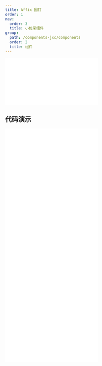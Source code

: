 ```yaml
---
title: Affix 固钉
order: 1
nav:
  order: 3
  title: 小优采组件
group:
  path: /components-jxc/components
  order: 2
  title: 组件
---
```


<div>
<embed src="@docs-common/affix/index.md"></embed>
</div>
        
## 代码演示

<Row gutter=8>

  <Col span=12>
    
  <div class="code-box"><embed src="@abiz-rc-jxc/affix/demo/basic-affix-jxc.md"></embed></div>
          
  <div class="code-box"><embed src="@abiz-rc-jxc/affix/demo/on-change-affix-jxc.md"></embed></div>
          
  </Col>
          
  <Col span=12>
    
  <div class="code-box"><embed src="@abiz-rc-jxc/affix/demo/debug-affix-jxc.md"></embed></div>
          
  <div class="code-box"><embed src="@abiz-rc-jxc/affix/demo/target-affix-jxc.md"></embed></div>
          
  </Col>
          
</Row>
        
<div><embed src="@docs-common/affix/index-api.md"></embed><div>
        